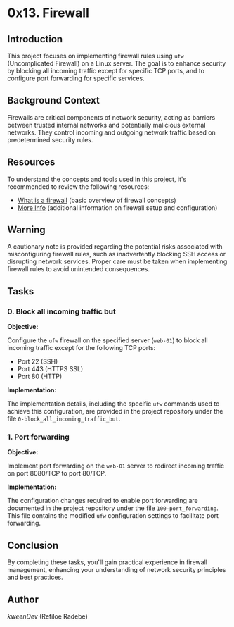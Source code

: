 # 0x13. Firewall

## Introduction

This project focuses on implementing firewall rules using `ufw` (Uncomplicated Firewall) on a Linux server. The goal is to enhance security by blocking all incoming traffic except for specific TCP ports, and to configure port forwarding for specific services.

## Background Context

Firewalls are critical components of network security, acting as barriers between trusted internal networks and potentially malicious external networks. They control incoming and outgoing network traffic based on predetermined security rules.

## Resources

To understand the concepts and tools used in this project, it's recommended to review the following resources:

- [What is a firewall](#) (basic overview of firewall concepts)
- [More Info](#) (additional information on firewall setup and configuration)

## Warning

A cautionary note is provided regarding the potential risks associated with misconfiguring firewall rules, such as inadvertently blocking SSH access or disrupting network services. Proper care must be taken when implementing firewall rules to avoid unintended consequences.

## Tasks

### 0. Block all incoming traffic but

**Objective:**

Configure the `ufw` firewall on the specified server (`web-01`) to block all incoming traffic except for the following TCP ports:

- Port 22 (SSH)
- Port 443 (HTTPS SSL)
- Port 80 (HTTP)

**Implementation:**

The implementation details, including the specific `ufw` commands used to achieve this configuration, are provided in the project repository under the file `0-block_all_incoming_traffic_but`.

### 1. Port forwarding

**Objective:**

Implement port forwarding on the `web-01` server to redirect incoming traffic on port 8080/TCP to port 80/TCP.

**Implementation:**

The configuration changes required to enable port forwarding are documented in the project repository under the file `100-port_forwarding`. This file contains the modified `ufw` configuration settings to facilitate port forwarding.

## Conclusion

By completing these tasks, you'll gain practical experience in firewall management, enhancing your understanding of network security principles and best practices.


## Author
_kweenDev_ (Refiloe Radebe)
